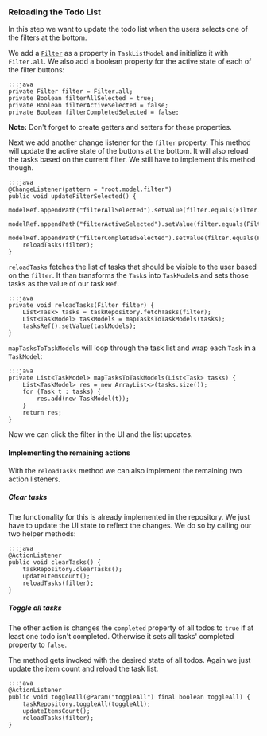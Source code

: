 ### Reloading the Todo List

In this step we want to update the todo list when the users selects one of the filters at the bottom.

We add a [`Filter`][1] as a property in `TaskListModel` and initialize it with `Filter.all`.
We also add a boolean property for the active state of each of the filter buttons:

    :::java
    private Filter filter = Filter.all;
    private Boolean filterAllSelected = true;
    private Boolean filterActiveSelected = false;
    private Boolean filterCompletedSelected = false;

<div class="alert alert-info">
    <strong>Note:</strong>
    Don't forget to create getters and setters for these properties.
</div>


Next we add another change listener for the `filter` property.
This method will update the active state of the buttons at the bottom.
It will also reload the tasks based on the current filter.
We still have to implement this method though.

    :::java
    @ChangeListener(pattern = "root.model.filter")
    public void updateFilterSelected() {
        modelRef.appendPath("filterAllSelected").setValue(filter.equals(Filter.all));
        modelRef.appendPath("filterActiveSelected").setValue(filter.equals(Filter.active));
        modelRef.appendPath("filterCompletedSelected").setValue(filter.equals(Filter.completed));
        reloadTasks(filter);
    }

`reloadTasks` fetches the list of tasks that should be visible to the user based on the `filter`.
It than transforms the `Task`s into `TaskModel`s and
sets those tasks as the value of our task `Ref`.

    :::java
    private void reloadTasks(Filter filter) {
        List<Task> tasks = taskRepository.fetchTasks(filter);
        List<TaskModel> taskModels = mapTasksToTaskModels(tasks);
        tasksRef().setValue(taskModels);
    }

`mapTasksToTaskModels` will loop through the task list and wrap each `Task` in a `TaskModel`:

    :::java
    private List<TaskModel> mapTasksToTaskModels(List<Task> tasks) {
        List<TaskModel> res = new ArrayList<>(tasks.size());
        for (Task t : tasks) {
            res.add(new TaskModel(t));
        }
        return res;
    }

Now we can click the filter in the UI and the list updates.

#### Implementing the remaining actions

With the `reloadTasks` method we can also implement the remaining two action listeners.

##### Clear tasks

The functionality for this is already implemented in the repository.
We just have to update the UI state to reflect the changes.
We do so by calling our two helper methods:

    :::java
    @ActionListener
    public void clearTasks() {
        taskRepository.clearTasks();
        updateItemsCount();
        reloadTasks(filter);
    }

##### Toggle all tasks

The other action is changes the `completed` property of all todos to `true` if at least one todo isn't completed.
Otherwise it sets all tasks' completed property to `false`.

The method gets invoked with the desired state of all todos.
Again we just update the item count and reload the task list.

    :::java
    @ActionListener
    public void toggleAll(@Param("toggleAll") final boolean toggleAll) {
        taskRepository.toggleAll(toggleAll);
        updateItemsCount();
        reloadTasks(filter);
    }

[1]: https://github.com/ankor-io/ankor-todo-tutorial/blob/server-step-7/todo-application/src/main/java/io/ankor/tutorial/model/Filter.java
